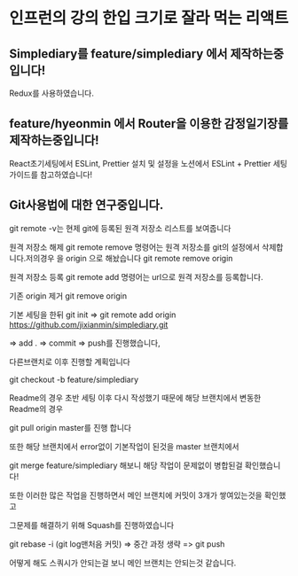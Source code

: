 # 인프런의 강의 한입 크기로 잘라 먹는 리액트

## Simplediary를 feature/simplediary 에서 제작하는중입니다!

Redux를 사용하였습니다.

## feature/hyeonmin 에서 Router을 이용한 감정일기장를 제작하는중입니다!

React초기세팅에서 ESLint, Prettier 설치 및 설정을 노션에서 ESLint + Prettier 세팅 가이드를 참고하였습니다!

## Git사용법에 대한 연구중입니다.

git remote -v는 현제 git에 등록된 원격 저장소 리스트를 보여줍니다

원격 저장소 해제 git remote remove <name>명령어는 원격 저장소를 git의 설정에서 삭제합니다.저의경우 <name>을 origin 으로 해놨습니다 git remote remove origin

원격 저장소 등록 git remote add <name> <url>명령어는 url으로 원격 저장소를 등록합니다.

기존 origin 제거 git remove origin

기본 세팅을 한뒤 git init => git remote add origin https://github.com/jixianmin/simplediary.git

=> add . => commit => push를 진행했습니다,

다른브랜치로 이후 진행할 계획입니다

git checkout -b feature/simplediary

Readme의 경우 초반 세팅 이후 다시 작성했기 때문에 해당 브랜치에서 변동한 Readme의 경우

git pull origin master를 진행 합니다

또한 해당 브랜치에서 error없이 기본작업이 된것을 master 브랜치에서

git merge feature/simplediary 해보니 해당 작업이 문제없이 병합된걸 확인했습니다!

또한 이러한 많은 작업을 진행하면서 메인 브랜치에 커밋이 3개가 쌓여있는것을 확인했고

그문제를 해결하기 위해 Squash를 진행하였습니다

git rebase -i (git log맨처음 커밋) => 중간 과정 생략 => git push

어떻게 해도 스쿼시가 안되는걸 보니 메인 브랜치는 안되는것 같습니다.
